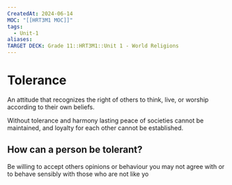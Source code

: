 ```yaml
---
CreatedAt: 2024-06-14
MOC: "[[HRT3M1 MOC]]"
tags:
  - Unit-1
aliases: 
TARGET DECK: Grade 11::HRT3M1::Unit 1 - World Religions
---
```


# Tolerance
An attitude that recognizes the right of others to think, live, or worship according to their own beliefs.


Without tolerance and harmony lasting peace of societies cannot be maintained, and loyalty for each other cannot be established.

## How can a person be tolerant?
Be willing to accept others opinions or behaviour you may not agree with or to behave sensibly
with those who are not like yo

